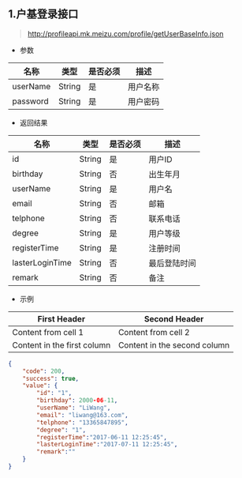 ## 1.户基登录接口
> http://profileapi.mk.meizu.com/profile/getUserBaseInfo.json
- 参数

 名称 | 类型 | 是否必须 | 描述 
------------ | ------------- | ------------- | ------------- 
userName | String | 是 | 用户名称
password | String | 是 | 用户密码

- 返回结果

 名称 | 类型 | 是否必须 | 描述 
------------ | ------------- | ------------- | ------------- 
 id       |  String |    是    | 用户ID 
 birthday |  String |    否    | 出生年月 
 userName |  String |    是    | 用户名 
 email    |  String |    否    | 邮箱 
 telphone |  String |    否    | 联系电话 
 degree   |  String |    是    | 用户等级 
 registerTime |  String |    是    | 注册时间 
 lasterLoginTime |  String |    否    | 最后登陆时间 
 remark |  String |    否    | 备注 

- 示例

First Header | Second Header
------------ | -------------
Content from cell 1 | Content from cell 2
Content in the first column | Content in the second column



``` json
{
    "code": 200,
    "success": true,
    "value": {
        "id": "1",
        "birthday": 2000-06-11,
        "userName": "LiWang",
        "email": "liwang@163.com",
        "telphone": "13365847895",
        "degree": "1",
        "registerTime":"2017-06-11 12:25:45",
        "lasterLoginTime":"2017-07-11 12:25:45",
        "remark":""
    }
}
